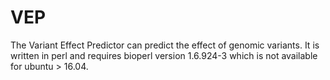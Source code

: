 # VEP

The Variant Effect Predictor can predict the effect of genomic variants.
It is written in perl and requires bioperl version 1.6.924-3 which is not
available for ubuntu > 16.04.
